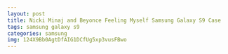 ```yaml
---
layout: post
title: Nicki Minaj and Beyonce Feeling Myself Samsung Galaxy S9 Case
tags: samsung galaxy s9
categories: samsung
img: 124X9Bb0AgtDfAIG1DCfUg5xp3vusFBwo
---
```

